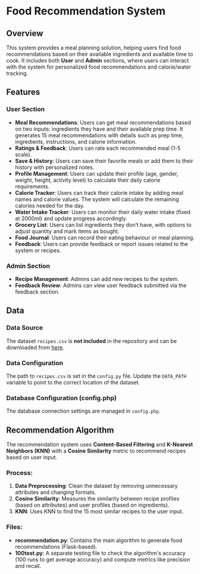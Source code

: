 # Food Recommendation System

## Overview

This system provides a meal planning solution, helping users find food recommendations based on their available ingredients and available time to cook. It includes both **User** and **Admin** sections, where users can interact with the system for personalized food recommendations and calorie/water tracking.

## Features

### User Section
- **Meal Recommendations**: Users can get meal recommendations based on two inputs: ingredients they have and their available prep time. It generates 15 meal recommendations with details such as prep time, ingredients, instructions, and calorie information.
- **Ratings & Feedback**: Users can rate each recommended meal (1-5 scale).
- **Save & History**: Users can save their favorite meals or add them to their history with personalized notes.
- **Profile Management**: Users can update their profile (age, gender, weight, height, activity level) to calculate their daily calorie requirements.
- **Calorie Tracker**: Users can track their calorie intake by adding meal names and calorie values. The system will calculate the remaining calories needed for the day.
- **Water Intake Tracker**: Users can monitor their daily water intake (fixed at 2000ml) and update progress accordingly.
- **Grocery List**: Users can list ingredients they don’t have, with options to adjust quantity and mark items as bought.
- **Food Journal**: Users can record their eating behaviour or meal planning.
- **Feedback**: Users can provide feedback or report issues related to the system or recipes.

### Admin Section
- **Recipe Management**: Admins can add new recipes to the system.
- **Feedback Review**: Admins can view user feedback submitted via the feedback section.

## Data

### Data Source
The dataset `recipes.csv` is **not included** in the repository and can be downloaded from [here](https://www.kaggle.com/datasets/irkaal/foodcom-recipes-and-reviews).

### Data Configuration
The path to `recipes.csv` is set in the `config.py` file. Update the `DATA_PATH` variable to point to the correct location of the dataset.

### Database Configuration (config.php)
The database connection settings are managed in `config.php`.

## Recommendation Algorithm

The recommendation system uses **Content-Based Filtering** and **K-Nearest Neighbors (KNN)** with a **Cosine Similarity** metric to recommend recipes based on user input.

### Process:
1. **Data Preprocessing**: Clean the dataset by removing unnecessary attributes and changing formats.
2. **Cosine Similarity**: Measures the similarity between recipe profiles (based on attributes) and user profiles (based on ingredients).
3. **KNN**: Uses KNN to find the 15 most similar recipes to the user input.

### Files:
- **recommendation.py**: Contains the main algorithm to generate food recommendations (Flask-based).
- **100test.py**: A separate testing file to check the algorithm's accuracy (100 runs to get average accuracy) and compute metrics like precision and recall.

